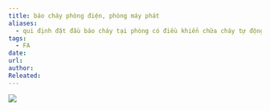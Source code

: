 ```yaml
---
title: báo cháy phòng điện, phòng máy phát
aliases:
  - qui định đặt đầu báo cháy tại phòng có điều khiển chữa cháy tự động
tags:
  - FA
date: 
url: 
author: 
Releated:
---
```


![](https://i.imgur.com/bRQ3KsN.png)
